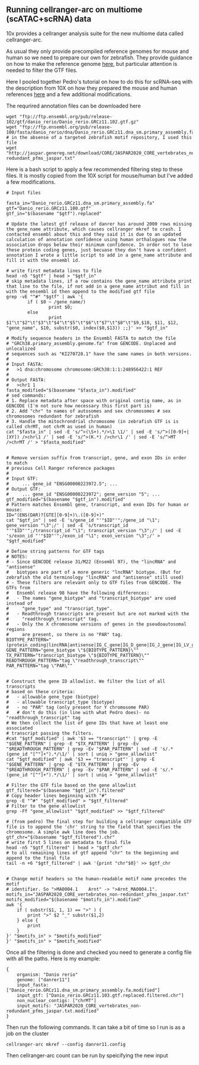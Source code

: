 ## Running cellranger-arc on multiome (scATAC+scRNA) data

10x provides a cellranger analysis suite for the new multiome data called cellranger-arc.

As usual they only provide precompiled reference genomes for mouse and human so we need to prepare our own for zebrafish. They provide guidance on how to make the reference genome [here](https://support.10xgenomics.com/single-cell-multiome-atac-gex/software/pipelines/latest/advanced/references), but particular attention is needed to filter the GTF files.

Here I pooled together Pedro's tutorial on how to do this for scRNA-seq with the description from 10X on how they prepared the mouse and human references [here](https://support.10xgenomics.com/single-cell-multiome-atac-gex/software/release-notes/references) and a few additional modifications.


The requrired annotation files can be downloaded here
```
wget "ftp://ftp.ensembl.org/pub/release-102/gtf/danio_rerio/Danio_rerio.GRCz11.102.gtf.gz"
wget "ftp://ftp.ensembl.org/pub/release-100/fasta/danio_rerio/dna/Danio_rerio.GRCz11.dna_sm.primary_assembly.fa.gz"
# in the absense of a targeted zebrafish motif repository, I used this file
wget "http://jaspar.genereg.net/download/CORE/JASPAR2020_CORE_vertebrates_non-redundant_pfms_jaspar.txt"
```

Here is a bash script to apply a few recommended filtering step to these files. It is mostly copied from the 10X script for mouse/human but I've added a few modifications. 

```
# Input files

fasta_in="Danio_rerio.GRCz11.dna_sm.primary_assembly.fa"
gtf="Danio_rerio.GRCz11.100.gtf"
gtf_in="$(basename "$gtf").replaced"

# Update the latest gtf release of danrer has around 2000 rows missing the gene_name attribute, which causes cellranger mkref to crash. I contacted ensembl about this and they said it is due to an updated calculation of annotation confidence using human orthalogues now the association drops below their minimum confidence. In order not to lose these protein coding genes, just becuase they don't have a confident annotation I wrote a little script to add in a gene_name attribute and fill it with the ensembl id.

# write first metadata lines to file
head -n5 "$gtf" | head > "$gtf_in"
# skip metadata lines, if a row contains the gene_name attribute print that line to the file, if not add in a gene_name attribut and fill in with the ensembl id then append to the modified gtf file
grep -vE "^#" "$gtf" | awk '{
        if ( $0 ~ /gene_name/)
                print $0;
        else
                print $1"\t"$2"\t"$3"\t"$4"\t"$5"\t"$6"\t"$7"\t"$8"\t"$9,$10, $11, $12, "gene_name", $10, substr($0, index($0,$13)) ;;}' >> "$gtf_in"
                
# Modify sequence headers in the Ensembl FASTA to match the file
# "GRCh38.primary_assembly.genome.fa" from GENCODE. Unplaced and unlocalized
# sequences such as "KI270728.1" have the same names in both versions.
#
# Input FASTA:
#   >1 dna:chromosome chromosome:GRCh38:1:1:248956422:1 REF
#
# Output FASTA:
#   >chr1 1
fasta_modified="$(basename "$fasta_in").modified"
# sed commands:
# 1. Replace metadata after space with original contig name, as in GENCODE (I'm not sure how necessary this first part is)
# 2. Add "chr" to names of autosomes and sex chromosomes # sex chromosomes redundant for zebrafish
# 3. Handle the mitochrondrial chromosome (in zebrafish GTF is is called chrMT, not chrM as used in human)
cat "$fasta_in" | sed -E 's/^>(\S+).*/>\1 \1/' | sed -E 's/^>([0-9]+|[XY]) />chr\1 /' | sed -E 's/^>(K.*) />chr\1 /' | sed -E 's/^>MT />chrMT /' > "$fasta_modified"


# Remove version suffix from transcript, gene, and exon IDs in order to match
# previous Cell Ranger reference packages
#
# Input GTF:
#     ... gene_id "ENSG00000223972.5"; ...
# Output GTF:
#     ... gene_id "ENSG00000223972"; gene_version "5"; ...
gtf_modified="$(basename "$gtf_in").modified"
# Pattern matches Ensembl gene, transcript, and exon IDs for human or mouse:
ID="(ENS(DAR)?[GTE][0-9]+)\.([0-9]+)"
cat "$gtf_in" | sed -E 's/gene_id "'"$ID"'";/gene_id "\1"; gene_version "\3";/' | sed -E 's/transcript_id "'"$ID"'";/transcript_id "\1"; transcript_version "\3";/' | sed -E 's/exon_id "'"$ID"'";/exon_id "\1"; exon_version "\3";/' > "$gtf_modified"

# Define string patterns for GTF tags
# NOTES:
# - Since GENCODE release 31/M22 (Ensembl 97), the "lincRNA" and "antisense"
#   biotypes are part of a more generic "lncRNA" biotype. (But for zebrafish the old terminology "lincRNA" and "antisense" still used)
# - These filters are relevant only to GTF files from GENCODE. The GTFs from
#   Ensembl release 98 have the following differences:
#   - The names "gene_biotype" and "transcript_biotype" are used instead of
#     "gene_type" and "transcript_type".
#   - Readthrough transcripts are present but are not marked with the
#     "readthrough_transcript" tag.
#   - Only the X chromosome versions of genes in the pseudoautosomal regions
#     are present, so there is no "PAR" tag.
BIOTYPE_PATTERN="(protein_coding|lincRNA|antisense|IG_C_gene|IG_D_gene|IG_J_gene|IG_LV_gene|IG_V_gene|IG_V_pseudogene|IG_J_pseudogene|IG_C_pseudogene|TR_C_gene|TR_D_gene|TR_J_gene|TR_V_gene|TR_V_pseudogene|TR_J_pseudogene)"
GENE_PATTERN="gene_biotype \"${BIOTYPE_PATTERN}\""
TX_PATTERN="transcript_biotype \"${BIOTYPE_PATTERN}\""
READTHROUGH_PATTERN="tag \"readthrough_transcript\""
PAR_PATTERN="tag \"PAR\""


# Construct the gene ID allowlist. We filter the list of all transcripts
# based on these criteria:
#   - allowable gene_type (biotype)
#   - allowable transcript_type (biotype)
#   - no "PAR" tag (only present for Y chromosome PAR)
#   # don't do this (in line with what Pedro does)- no "readthrough_transcript" tag
# We then collect the list of gene IDs that have at least one associated
# transcript passing the filters.
#cat "$gtf_modified" | awk '$3 == "transcript"' | grep -E "$GENE_PATTERN" | grep -E "$TX_PATTERN" | grep -Ev "$READTHROUGH_PATTERN" | grep -Ev "$PAR_PATTERN" | sed -E 's/.*(gene_id "[^"]+").*/\1/' | sort | uniq > "gene_allowlist"
cat "$gtf_modified" | awk '$3 == "transcript"' | grep -E "$GENE_PATTERN" | grep -E "$TX_PATTERN" | grep -Ev "$READTHROUGH_PATTERN" | grep -Ev "$PAR_PATTERN" | sed -E 's/.*(gene_id "[^"]+").*/\1/' | sort | uniq > "gene_allowlist"

# Filter the GTF file based on the gene allowlist
gtf_filtered="$(basename "$gtf_in").filtered"
# Copy header lines beginning with "#"
grep -E "^#" "$gtf_modified" > "$gtf_filtered"
# Filter to the gene allowlist
grep -Ff "gene_allowlist" "$gtf_modified" >> "$gtf_filtered"

# (from pedro) The final step for building a cellranger compatible GTF file is to append the 'chr' string to the field that specifies the chromosome. A simple awk line does the job.
gtf_chr="$(basename "$gtf_filtered").chr"
# write first 5 lines on metadata to final file
head -n5 "$gtf_filtered" | head > "$gtf_chr"
# to all remaining lines of gtf append "chr" to the beginning and append to the final file
tail -n +6 "$gtf_filtered" | awk '{print "chr"$0}' >> $gtf_chr


# Change motif headers so the human-readable motif name precedes the motif
# identifier. So ">MA0004.1    Arnt" -> ">Arnt_MA0004.1".
motifs_in="JASPAR2020_CORE_vertebrates_non-redundant_pfms_jaspar.txt"
motifs_modified="$(basename "$motifs_in").modified"
awk '{
    if ( substr($1, 1, 1) == ">" ) {
        print ">" $2 "_" substr($1,2)
    } else {
        print
    }
}' "$motifs_in" > "$motifs_modified"
}' "$motifs_in" > "$motifs_modified"

```

Once all the filtering is done and checked you need to generate a config file with all the paths. Here is my example:

```
{
    organism: "Danio rerio"
    genome: ["danrer11"]
    input_fasta: ["Danio_rerio.GRCz11.dna_sm.primary_assembly.fa.modified"]
    input_gtf: ["Danio_rerio.GRCz11.103.gtf.replaced.filtered.chr"]
    non_nuclear_contigs: ["chrMT"]
    input_motifs: "JASPAR2020_CORE_vertebrates_non-redundant_pfms_jaspar.txt.modified"
}
```

Then run the following commands. It can take a bit of time so I run is as a job on the cluster

```
cellranger-arc mkref --config danrer11.config
```

Then cellranger-arc count can be run by speicifying the new input
